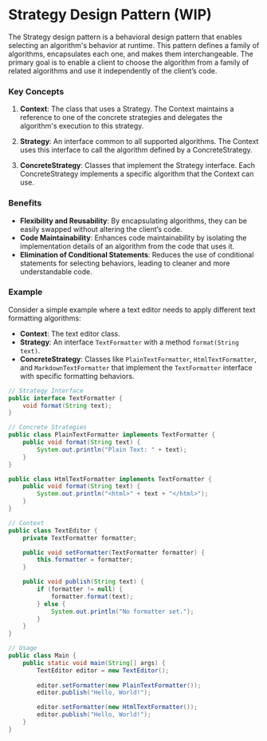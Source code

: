 # Strategy Design Pattern (WIP)

The Strategy design pattern is a behavioral design pattern that enables selecting an algorithm's behavior at runtime. This pattern defines a family of algorithms, encapsulates each one, and makes them interchangeable. The primary goal is to enable a client to choose the algorithm from a family of related algorithms and use it independently of the client’s code.

### Key Concepts

1. **Context**: The class that uses a Strategy. The Context maintains a reference to one of the concrete strategies and delegates the algorithm's execution to this strategy.

2. **Strategy**: An interface common to all supported algorithms. The Context uses this interface to call the algorithm defined by a ConcreteStrategy.

3. **ConcreteStrategy**: Classes that implement the Strategy interface. Each ConcreteStrategy implements a specific algorithm that the Context can use.

### Benefits

- **Flexibility and Reusability**: By encapsulating algorithms, they can be easily swapped without altering the client’s code.
- **Code Maintainability**: Enhances code maintainability by isolating the implementation details of an algorithm from the code that uses it.
- **Elimination of Conditional Statements**: Reduces the use of conditional statements for selecting behaviors, leading to cleaner and more understandable code.

### Example

Consider a simple example where a text editor needs to apply different text formatting algorithms:

- **Context**: The text editor class.
- **Strategy**: An interface `TextFormatter` with a method `format(String text)`.
- **ConcreteStrategy**: Classes like `PlainTextFormatter`, `HtmlTextFormatter`, and `MarkdownTextFormatter` that implement the `TextFormatter` interface with specific formatting behaviors.

```java
// Strategy Interface
public interface TextFormatter {
    void format(String text);
}

// Concrete Strategies
public class PlainTextFormatter implements TextFormatter {
    public void format(String text) {
        System.out.println("Plain Text: " + text);
    }
}

public class HtmlTextFormatter implements TextFormatter {
    public void format(String text) {
        System.out.println("<html>" + text + "</html>");
    }
}

// Context
public class TextEditor {
    private TextFormatter formatter;

    public void setFormatter(TextFormatter formatter) {
        this.formatter = formatter;
    }

    public void publish(String text) {
        if (formatter != null) {
            formatter.format(text);
        } else {
            System.out.println("No formatter set.");
        }
    }
}

// Usage
public class Main {
    public static void main(String[] args) {
        TextEditor editor = new TextEditor();
        
        editor.setFormatter(new PlainTextFormatter());
        editor.publish("Hello, World!");

        editor.setFormatter(new HtmlTextFormatter());
        editor.publish("Hello, World!");
    }
}
